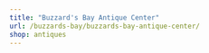 ```yaml
---
title: "Buzzard's Bay Antique Center"
url: /buzzards-bay/buzzards-bay-antique-center/
shop: antiques
---
```

